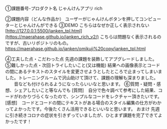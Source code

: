 ①課題番号-プロダクト名
じゃんけんアプリ rich

②課題内容（どんな作品か）
ユーザーがじゃんけんボタンを押してコンピューターとじゃんけんができる
③DEMO
こちらはなぜか正しく表示されない[http://127.0.0.1:5500/janken_tpl.html](https://maerahase.github.io/janken_rich_v2/)
こちらは問題なく表示されるのですが、古いリポジトリのもの。https://maerahase.github.io/janken/omikuji%20copy/janken_tpl.html

④工夫した点・こだわった点
先週の課題を装飾してアプグレードしました。
⑤難しかった点・次回トライしたいこと(又は機能)
結果への画像表示とコードの間にあるテキストのスタイルを変更させようとしたところで止まってしまいました。トレーニングルームで沢山助けて頂けて、課題の理解も深まりました。 　　音なども付けられるようになったらいいなと思います。
⑥質問・疑問・感想、シェアしたいこと等なんでも
[質問]　自分で色々調べて参考にした結果、コードがわかりづらくなったので、シンプルなコードをレクチャー頂きたいです。
[感想]　コードとコードの間にテキストがある場合のスタイル編集の仕方がわかってよかったです。今後たくさん活用できるといいなと思います。
おまけ
先週に引き続きコロナの症状を引きずっていましたが、ひとまず課題を完了できてよかったです！
